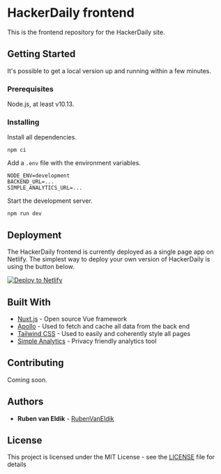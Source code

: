 # HackerDaily frontend

This is the frontend repository for the HackerDaily site.

## Getting Started

It's possible to get a local version up and running within a few minutes.

### Prerequisites

Node.js, at least v10.13.

### Installing

Install all dependencies.

```
npm ci
```

Add a `.env` file with the environment variables.

```
NODE_ENV=development
BACKEND_URL=...
SIMPLE_ANALYTICS_URL=...
```

Start the development server.

```
npm run dev
```


## Deployment

The HackerDaily frontend is currently deployed as a single page app on Netlify. The simplest way to deploy your own version of HackerDaily is using the button below.

[![Deploy to Netlify](https://www.netlify.com/img/deploy/button.svg)](https://app.netlify.com/start/deploy?repository=https://github.com/RubenVanEldik/hackerdaily-frontend)

## Built With

* [Nuxt.js](https://nuxtjs.org/) - Open source Vue framework
* [Apollo](https://apollo.vuejs.org/) - Used to fetch and cache all data from the back end
* [Tailwind CSS](https://tailwindcss.com/) - Used to easily and coherently style all pages
* [Simple Analytics](https://referral.simpleanalytics.com/hackerdaily) - Privacy friendly analytics tool

## Contributing

Coming soon.

## Authors

* **Ruben van Eldik** - [RubenVanEldik](https://github.com/RubenVanEldik)


## License

This project is licensed under the MIT License - see the [LICENSE](LICENSE) file for details
